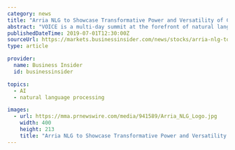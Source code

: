 ```yaml
---
category: news
title: "Arria NLG to Showcase Transformative Power and Versatility of Conversational AI and Natural Language Generation at VOICE Summit 2019"
abstract: "VOICE is a multi-day summit at the forefront of natural language processing, sponsored by Amazon Alexa and hosted by Modev. The 2019 Summit will be held at the New Jersey Institute of Technology ..."
publishedDateTime: 2019-07-01T12:30:00Z
sourceUrl: https://markets.businessinsider.com/news/stocks/arria-nlg-to-showcase-transformative-power-and-versatility-of-conversational-ai-and-natural-language-generation-at-voice-summit-2019-1028321152
type: article

provider:
  name: Business Insider
  id: businessinsider

topics:
  - AI
  - natural language processing

images:
  - url: https://mma.prnewswire.com/media/941589/Arria_NLG_Logo.jpg
    width: 400
    height: 213
    title: "Arria NLG to Showcase Transformative Power and Versatility of Conversational AI and Natural Language Generation at VOICE Summit 2019"
---
```

